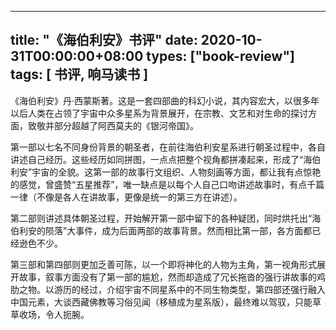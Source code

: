 
---
title: "《海伯利安》书评"
date: 2020-10-31T00:00:00+08:00
types: ["book-review"]
tags: [ 书评, 响马读书 ]
---

 《海伯利安》丹·西蒙斯著。这是一套四部曲的科幻小说，其内容宏大，以很多年以后人类在占领了宇宙中众多星系为背景展开，在宗教、文艺和对生命的探讨方面，致敬并部分超越了阿西莫夫的《银河帝国》。

第一部以七名不同身份背景的朝圣者，在前往海伯利安星系进行朝圣过程中，各自讲述自己经历。这些经历如同拼图，一点点把整个视角都拼凑起来，形成了“海伯利安”宇宙的全貌。这第一部的故事行文组织、人物刻画等方面，都让我有点惊艳的感觉，曾盛赞“五星推荐”，唯一缺点是以每个人自己口吻讲述故事时，有点千篇一律（不像是各人在讲故事，更像是统一的第三方在讲述）。

第二部则讲述具体朝圣过程，开始解开第一部中留下的各种疑团，同时烘托出“海伯利安的陨落”大事件，成为后面两部的故事背景。然而相比第一部，各方面都已经逊色不少。

第三部和第四部则更加乏善可陈，以一个即将神化的人物为主角，第一视角形式展开故事，叙事方面没有了第一部的尴尬，然而却造成了冗长拖沓的强行讲故事的鸡肋之物。以游历的经过，介绍宇宙不同星系中的不同生物类型，第四部还强行融入中国元素，大谈西藏佛教等习俗见闻（移植成为星系版），最终难以驾驭，只能草草收场，令人扼腕。
